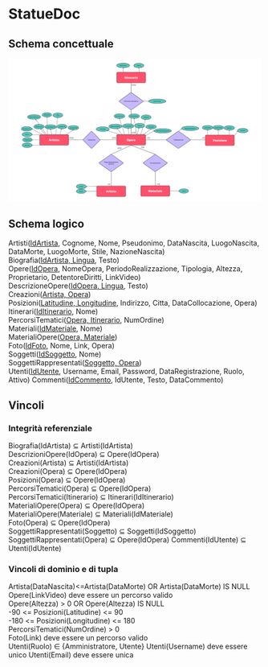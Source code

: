 # StatueDoc
## Schema concettuale
![slide1](schema/schema.png)

## Schema logico
Artisti(<ins>IdArtista</ins>, Cognome, Nome, Pseudonimo, DataNascita, LuogoNascita, DataMorte, LuogoMorte, Stile, NazioneNascita)  
Biografia(<ins>IdArtista, Lingua</ins>, Testo)  
Opere(<ins>IdOpera</ins>, NomeOpera, PeriodoRealizzazione, Tipologia, Altezza, Proprietario, DetentoreDiritti, LinkVideo)  
DescrizioneOpere(<ins>IdOpera, Lingua</ins>, Testo)  
Creazioni(<ins>Artista, Opera</ins>)  
Posizioni(<ins>Latitudine, Longitudine</ins>, Indirizzo, Citta, DataCollocazione, Opera)  
Itinerari(<ins>IdItinerario</ins>, Nome)  
PercorsiTematici(<ins>Opera, Itinerario</ins>, NumOrdine)  
Materiali(<ins>IdMateriale</ins>, Nome)  
MaterialiOpere(<ins>Opera, Materiale</ins>)  
Foto(<ins>IdFoto</ins>, Nome, Link, Opera)  
Soggetti(<ins>IdSoggetto</ins>, Nome)  
SoggettiRappresentati(<ins>Soggetto, Opera</ins>)  
Utenti(<ins>IdUtente</ins>, Username, Email, Password, DataRegistrazione, Ruolo, Attivo)
Commenti(<ins>IdCommento</ins>, IdUtente, Testo, DataCommento)

## Vincoli
### Integrità referenziale
Biografia(IdArtista) ⊆ Artisti(IdArtista)  
DescrizioniOpere(IdOpera) ⊆ Opere(IdOpera)  
Creazioni(Artista) ⊆ Artisti(IdArtista)  
Creazioni(Opera) ⊆ Opere(IdOpera)  
Posizioni(Opera) ⊆ Opere(IdOpera)  
PercorsiTematici(Opera) ⊆ Opere(IdOpera)  
PercorsiTematici(Itinerario) ⊆ Itinerari(IdItinerario)  
MaterialiOpere(Opera) ⊆ Opere(IdOpera)  
MaterialiOpere(Materiale) ⊆ Materiali(IdMateriale)  
Foto(Opera) ⊆ Opere(IdOpera)  
SoggettiRappresentati(Soggetto) ⊆ Soggetti(IdSoggetto)  
SoggettiRappresentati(Opera) ⊆ Opere(IdOpera)
Commenti(IdUtente) ⊆ Utenti(IdUtente)

### Vincoli di dominio e di tupla
Artista(DataNascita)<=Artista(DataMorte) OR Artista(DataMorte) IS NULL  
Opere(LinkVideo) deve essere un percorso valido  
Opere(Altezza) > 0 OR Opere(Altezza) IS NULL  
-90 <= Posizioni(Latitudine) <= 90  
-180 <= Posizioni(Longitudine) <= 180  
PercorsiTematici(NumOrdine) > 0  
Foto(Link) deve essere un percorso valido  
Utenti(Ruolo) ∈ {Amministratore, Utente}
Utenti(Username) deve essere unico
Utenti(Email) deve essere unica
